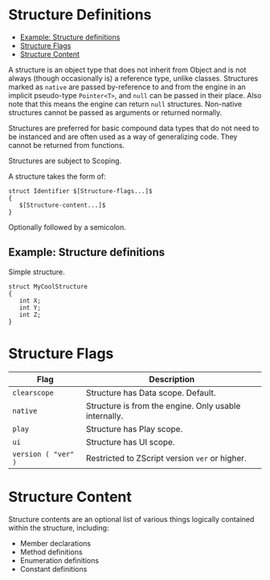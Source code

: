 Structure Definitions
=====================

<!-- vim-markdown-toc GFM -->

   * [Example: Structure definitions](#example-structure-definitions)
* [Structure Flags](#structure-flags)
* [Structure Content](#structure-content)

<!-- vim-markdown-toc -->

A structure is an object type that does not inherit from Object and is not
always (though occasionally is) a reference type, unlike classes. Structures
marked as `native` are passed by-reference to and from the engine in an
implicit pseudo-type `Pointer<T>`, and `null` can be passed in their place.
Also note that this means the engine can return `null` structures. Non-native
structures cannot be passed as arguments or returned normally.

Structures are preferred for basic compound data types that do not need to be
instanced and are often used as a way of generalizing code. They cannot be
returned from functions.

Structures are subject to Scoping.

A structure takes the form of:

```
struct Identifier $[Structure-flags...]$
{
   $[Structure-content...]$
}
```

Optionally followed by a semicolon.

## Example: Structure definitions

Simple structure.

```
struct MyCoolStructure
{
   int X;
   int Y;
   int Z;
}
```

Structure Flags
===============

| Flag                | Description                                           |
| ----                | -----------                                           |
| `clearscope`        | Structure has Data scope. Default.                    |
| `native`            | Structure is from the engine. Only usable internally. |
| `play`              | Structure has Play scope.                             |
| `ui`                | Structure has UI scope.                               |
| `version ( "ver" )` | Restricted to ZScript version `ver` or higher.        |

Structure Content
=================

Structure contents are an optional list of various things logically contained
within the structure, including:

- Member declarations
- Method definitions
- Enumeration definitions
- Constant definitions

<!-- EOF -->

